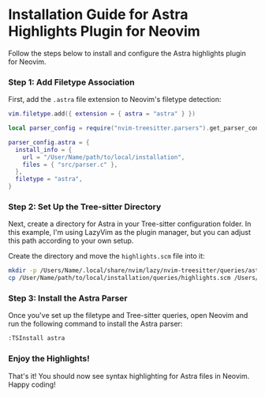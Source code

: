 # Installation Guide for Astra Highlights Plugin for Neovim

Follow the steps below to install and configure the Astra highlights plugin for Neovim.

### Step 1: Add Filetype Association

First, add the `.astra` file extension to Neovim's filetype detection:

```lua
vim.filetype.add({ extension = { astra = "astra" } })

local parser_config = require("nvim-treesitter.parsers").get_parser_configs()

parser_config.astra = {
  install_info = {
    url = "/User/Name/path/to/local/installation",
    files = { "src/parser.c" },
  },
  filetype = "astra",
}
```

### Step 2: Set Up the Tree-sitter Directory

Next, create a directory for Astra in your Tree-sitter configuration folder. In this example, I'm using LazyVim as the plugin manager, but you can adjust this path according to your own setup.

Create the directory and move the `highlights.scm` file into it:

```bash
mkdir -p /Users/Name/.local/share/nvim/lazy/nvim-treesitter/queries/astra
cp /User/Name/path/to/local/installation/queries/highlights.scm /Users/Name/.local/share/nvim/lazy/nvim-treesitter/queries/astra
```

### Step 3: Install the Astra Parser

Once you've set up the filetype and Tree-sitter queries, open Neovim and run the following command to install the Astra parser:

```bash
:TSInstall astra
```

### Enjoy the Highlights!

That's it! You should now see syntax highlighting for Astra files in Neovim. Happy coding!
